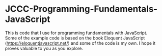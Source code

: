 # JCCC-Programming-Fundamentals-JavaScript
This is code that I use for programming fundamentals with JavaScript. Some of the example code is based on the book Eloquent JavaScript (https://eloquentjavascript.net/) and some of the code is my own. I hope it proves valuable to you as you explore.
